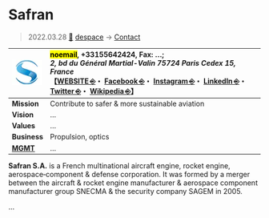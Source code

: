 # Safran
> 2022.03.28 [🚀](../../../index/index.md) [despace](../index.md) → [Contact](../contact.md)

|[![](../f/contact/s/safran_logo1_thumb.webp)](../f/contact/s/safran_logo1.webp)|<mark>noemail</mark>,  +33155642424, Fax: …;<br> *2, bd du Général Martial-Valin 75724 Paris Cedex 15, France*<br> 【[WEBSITE ⎆](https://www.safran-group.com/)・ [Facebook ⎆](https://www.facebook.com/GroupeSafran)・ [Instagram ⎆](https://instagram.com/safran_group/)・ [LinkedIn ⎆](https://fr.linkedin.com/company/safran)・ [Twitter ⎆](https://twitter.com/SAFRAN)・ [Wikipedia ⎆](https://en.wikipedia.org/wiki/Safran)】|
|:-|:-|
|**Mission**|Contribute to safer & more sustainable aviation|
|**Vision**|…|
|**Values**|…|
|**Business**|Propulsion, optics|
|**[MGMT](../mgmt.md)**|…|

**Safran S.A.** is a French multinational aircraft engine, rocket engine, aerospace‑component & defense corporation. It was formed by a merger between the aircraft & rocket engine manufacturer & aerospace component manufacturer group SNECMA & the security company SAGEM in 2005.

<p style="page-break-after:always"> </p>

…
